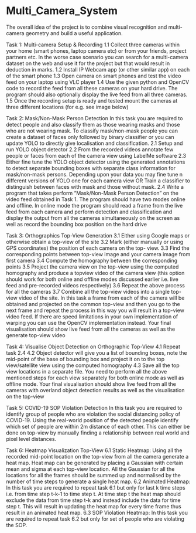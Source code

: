 # Multi_Camera_System
The overall idea of the project is to combine visual recognition and multi-camera geometry and build a useful application.

Task 1: Multi-camera Setup & Recording
1.1 Collect three cameras within your home (smart phones, laptop camera etc) or from your friends,
project partners etc. In the worse case scenario you can search for a multi-camera dataset on the
web and use it for the project but that would result in deduction in marks.
1.2 Install IP Webcam app (or other similar app) on each of the smart phone
1.3 Open camera on smart phones and test the video feed on your laptop using VLC player
1.4 Use the given python and OpenCV code to record the feed from all these cameras on your hard
drive. The program should also optionally display the live feed from all three cameras.
1.5 Once the recording setup is ready and tested mount the cameras at three different locations (for
e.g. see image below)

Task 2: Mask/Non-Mask Person Detection
In this task you are required to detect people and also classify them as those wearing masks and
those who are not wearing mask. To classify mask/non-mask people you can create a dataset of
faces only followed by binary classifier or you can update YOLO to directly give localisation and
classification.
2.1 Setup and run YOLO object detector
2.2 From the recorded videos annotate few people or faces from each of the camera view using
LabelMe software
2.3 Either fine tune the YOLO object detector using the generated annotations to detect separate
bounding boxes with separate class information for mask/non-mask persons. Depending upon your
data you may fine tune n different versions of YOLO one for each camera view
OR
Train a classifier to distinguish between faces with mask and those without mask.
2.4 Write a program that takes perform “Mask/Non-Mask Person Detection” on the video feed
obtained in Task 1. The program should have two modes online and offline. In online mode the
program should read a frame from the live feed from each camera and perform detection and
classification and display the output from all the cameras simultaneously on the screen as well as
record the bounding box position on the hard drive

Task 3: Orthographics Top-View Generation
3.1 Either using Google maps or otherwise obtain a top-view of the site
3.2 Mark (either manually or using GPS coordinates) the position of each camera on the top- view.
3.3 Find the corresponding points between top-view image and your camera image from first
camera
3.4 Compute the homography between the corresponding points
3.5 Project the camera view on the top-view using the computed homography and produce a topview
video of the camera view (this option should work for both online and offline modes discussed
earlier i.e. live feed and pre-recorded videos respectively)
3.6 Repeat the above process for all the cameras
3.7 Combine all the top-view videos into a single top-view video of the site. In this task a frame from
each of the camera will be obtained and projected on the common top-view and then you go to the
next frame and repeat the process in this way you will result in a top-view video feed. If there are
speed limitations in your own implementation of warping you can use the OpenCV implementation
instead. Your final visualisation should show live feed from all the cameras as well as the generate
top-view video

Task 4: Visualise Object Detection on Orthographic Top-View
4.1 Repeat task 2.4
4.2 Object detector will give you a list of bounding boxes, note the mid-point of the base of
bounding box and project it on to the top view/satellite view using the computed homography
4.3 Save all the top view locations in a separate file. You need to perform all the above mentioned
steps for each view separately for both online mode as well as offline mode. Your final visualisation
should show live feed from all the cameras with overland object detection results as well as the
visualisation on the top-view

Task 5: COVID-19 SOP Violation Detection
In this task you are required to identify group of people who are violation the social distancing
policy of COVID-19. Using the real-world position of the detected people identify which set of
people are within 2m distance of each other. This can either be done on top-view by manually
finding a relationship between real world and pixel level distances.

Task 6: Heatmap Visualization Top-View
6.1 Static Heatmap: Using all the recorded mid-point location on the top-view from all the
camera generate a heat map. Heat map can be generated by placing a Gaussian with certain mean
and sigma at each top-view location. All the Gaussian for all the locations for all the frames should
be summed up and normalised by the number of time steps to generate a single heat map.
6.2 Animated Heatmap: In this task you are required to repeat task 6.1 but only for last k time
steps i.e. from time step t-k-1 to time step t. At time step t the heat map should exclude the data from
time step t-k and instead include the data for time step t. This will result in updating the heat map
for every time frame thus result in an animated heat map.
6.3 SOP Violation Heatmap: In this task you are required to repeat task 6.2 but only for set of
people who are violating the SOP.
